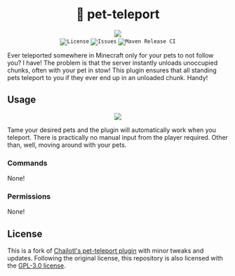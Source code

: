 <h1 align="center">🐾 pet-teleport</h1>

<div align="center">
  <img src="https://i.imgur.com/Bwili3Z.png">
</div>

<div align="center">
  <code><img title="License" href="LICENSE" src="https://img.shields.io/github/license/NotAShelf/pet-teleport?style=flat-square"></code>
  <code><img title="Issues" href="https://github.com/NotAShelf/pet-teleport/issues" src="https://img.shields.io/github/issues/NotAShelf/pet-teleport?style=flat-square"></code>
  <code><img title="Maven Release CI" href="https://github.com/NotAShelf/pet-teleport/actions/workflows/preview.yml" src="https://github.com/NotAShelf/pet-teleport/actions/workflows/preview.yml/badge.svg"></code>
</div>

Ever teleported somewhere in Minecraft only for your pets to not follow you? I have! The problem is that the server instantly unloads unoccupied chunks, often with
your pet in stow! This plugin ensures that all standing pets teleport to you if they ever end up in an unloaded chunk. Handy!

## Usage

<div align="center">
  <a><img src="https://i.imgur.com/nbE7F5i.gif"></a>
  <br/>
</div>

Tame your desired pets and the plugin will automatically work when you teleport. There is practically no manual input from the player required.
Other than, well, moving around with your pets.

### Commands

None!

### Permissions

None!

## License

This is a fork of [Chailotl's pet-teleport plugin](https://github.com/Chailotl/pet-teleport) with minor tweaks and updates. Following the
original license, this repository is also licensed with the [GPL-3.0 license](LICENSE).
